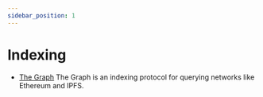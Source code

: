 ```yaml
---
sidebar_position: 1
---
```


# Indexing

- [The Graph](https://thegraph.com/en/) The Graph is an indexing protocol for querying networks like Ethereum and IPFS.